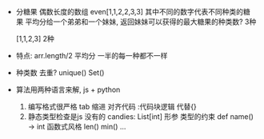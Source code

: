 -  分糖果
   偶数长度的数组 even[1,1,2,2,3,3]
   其中不同的数字代表不同种类的糖果
   平均分给一个弟弟和一个妹妹, 返回妹妹可以获得的最大糖果的种类数?
   3种

   [1,1,2,3]
   2种

   
  - 特点: arr.length/2  平均分  一半的每一种都不一样
  - 种类数 去重?  unique() Set()

-  算法用两种语言来解, js + python
   1. 编写格式很严格
     tab 缩进 对齐代码    :代码块逻辑  代替{}
   2. 静态类型检查是js  没有的
     candies: List[int]  形参  类型的约束
     def name() -> int
     函数式风格 len()  min()   ...
